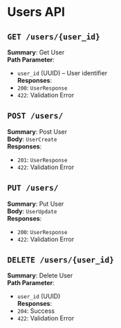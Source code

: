 # Users API

## `GET /users/{user_id}`

**Summary**: Get User  
**Path Parameter**:
- `user_id` (UUID) – User identifier  
**Responses**:
- `200`: `UserResponse`
- `422`: Validation Error

## `POST /users/`

**Summary**: Post User  
**Body**: `UserCreate`  
**Responses**:
- `201`: `UserResponse`
- `422`: Validation Error

## `PUT /users/`

**Summary**: Put User  
**Body**: `UserUpdate`  
**Responses**:
- `200`: `UserResponse`
- `422`: Validation Error

## `DELETE /users/{user_id}`

**Summary**: Delete User  
**Path Parameter**:
- `user_id` (UUID)  
**Responses**:
- `204`: Success
- `422`: Validation Error
